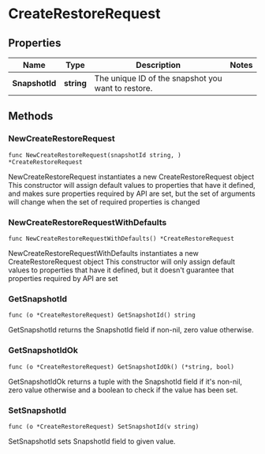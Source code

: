 # CreateRestoreRequest

## Properties

|Name | Type | Description | Notes|
|------------ | ------------- | ------------- | -------------|
|**SnapshotId** | **string** | The unique ID of the snapshot you want to restore. | |

## Methods

### NewCreateRestoreRequest

`func NewCreateRestoreRequest(snapshotId string, ) *CreateRestoreRequest`

NewCreateRestoreRequest instantiates a new CreateRestoreRequest object
This constructor will assign default values to properties that have it defined,
and makes sure properties required by API are set, but the set of arguments
will change when the set of required properties is changed

### NewCreateRestoreRequestWithDefaults

`func NewCreateRestoreRequestWithDefaults() *CreateRestoreRequest`

NewCreateRestoreRequestWithDefaults instantiates a new CreateRestoreRequest object
This constructor will only assign default values to properties that have it defined,
but it doesn't guarantee that properties required by API are set

### GetSnapshotId

`func (o *CreateRestoreRequest) GetSnapshotId() string`

GetSnapshotId returns the SnapshotId field if non-nil, zero value otherwise.

### GetSnapshotIdOk

`func (o *CreateRestoreRequest) GetSnapshotIdOk() (*string, bool)`

GetSnapshotIdOk returns a tuple with the SnapshotId field if it's non-nil, zero value otherwise
and a boolean to check if the value has been set.

### SetSnapshotId

`func (o *CreateRestoreRequest) SetSnapshotId(v string)`

SetSnapshotId sets SnapshotId field to given value.



